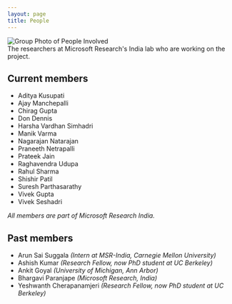 ```yaml
---
layout: page
title: People
---
```


<div class='image-with-caption-container'>
  <img class='image-with-caption-image' src="{{ site.baseurl}}/img/group_prateek.jpg" alt="Group Photo of People Involved" title="The researchers at Microsoft’s India lab who are working on the project.">
  <div class='image-with-caption-caption'>The researchers at Microsoft Research's India lab who are working on the project.</div>
</div>

## Current members
- Aditya Kusupati
- Ajay Manchepalli
- Chirag Gupta
- Don Dennis
- Harsha Vardhan Simhadri
- Manik Varma
- Nagarajan Natarajan
- Praneeth Netrapalli
- Prateek Jain
- Raghavendra Udupa
- Rahul Sharma
- Shishir Patil
- Suresh Parthasarathy
- Vivek Gupta
- Vivek Seshadri

<i class='affiliation'>All members are part of Microsoft Research India.</i>

## Past members

- Arun Sai Suggala <i class='affiliation'>(Intern at MSR-India, Carnegie Mellon University)</i>
- Ashish Kumar <i class='affiliation'>(Research Fellow, now PhD student at UC Berkeley)</i>
- Ankit Goyal <i class='affiliation'>(University of Michigan, Ann Arbor)</i>
- Bhargavi Paranjape <i class='affiliation'>(Microsoft Research, India)</i>
- Yeshwanth Cherapanamjeri <i class='affiliation'>(Research Fellow, now PhD student at UC Berkeley)</i>